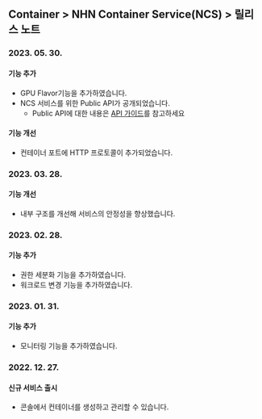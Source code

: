 ## Container > NHN Container Service(NCS) > 릴리스 노트

### 2023. 05. 30.
#### 기능 추가
* GPU Flavor기능을 추가하였습니다.
* NCS 서비스를 위한 Public API가 공개되었습니다.
  * Public API에 대한 내용은 [API 가이드](Container/NCS/ko/public-api/)를 참고하세요

#### 기능 개선
* 컨테이너 포트에 HTTP 프로토콜이 추가되었습니다.

### 2023. 03. 28.

#### 기능 개선
* 내부 구조를 개선해 서비스의 안정성을 향상했습니다.

### 2023. 02. 28.

#### 기능 추가
* 권한 세분화 기능을 추가하였습니다.
* 워크로드 변경 기능을 추가하였습니다.

### 2023. 01. 31.

#### 기능 추가
* 모니터링 기능을 추가하였습니다.

### 2022. 12. 27.

#### 신규 서비스 출시
* 콘솔에서 컨테이너를 생성하고 관리할 수 있습니다.
